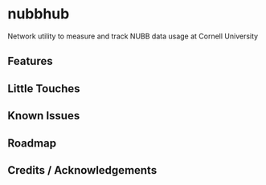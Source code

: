 # nubbhub

Network utility to measure and track NUBB data usage at Cornell University

## Features

## Little Touches

## Known Issues

## Roadmap

## Credits / Acknowledgements
